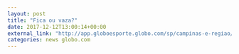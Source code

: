 ```yaml
---
layout: post
title: "Fica ou vaza?"
date: 2017-12-12T13:00:14+00:00
external_link: "http://app.globoesporte.globo.com/sp/campinas-e-regiao/futebol/times/ponte-preta/fica-ou-vaza-decida-o-futuro-dos-jogadores-da-ponte-preta-em-2018/"
categories: news globo.com
---
```

